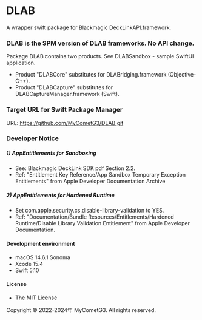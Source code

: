 # DLAB

A wrapper swift package for Blackmagic DeckLinkAPI.framework.

### DLAB is the SPM version of DLAB frameworks. No API change.

Package DLAB contains two products. See DLABSandbox - sample SwiftUI application.

- Product "DLABCore" substitutes for DLABridging.framework (Objective-C++).
- Product "DLABCapture" substitutes for DLABCaptureManager.framework (Swift).

### Target URL for Swift Package Manager

URL: https://github.com/MyCometG3/DLAB.git

### Developer Notice
##### 1) AppEntitlements for Sandboxing

- See: Blackmagic DeckLink SDK pdf Section 2.2.
- Ref: "Entitlement Key Reference/App Sandbox Temporary Exception Entitlements" from Apple Developer Documentation Archive

##### 2) AppEntitlements for Hardened Runtime
- Set com.apple.security.cs.disable-library-validation to YES.
- Ref: "Documentation/Bundle Resources/Entitlements/Hardened Runtime/Disable Library Validation Entitlement" from Apple Developer Documentation.

#### Development environment
- macOS 14.6.1 Sonoma
- Xcode 15.4
- Swift 5.10

#### License
- The MIT License

Copyright © 2022-2024年 MyCometG3. All rights reserved.
